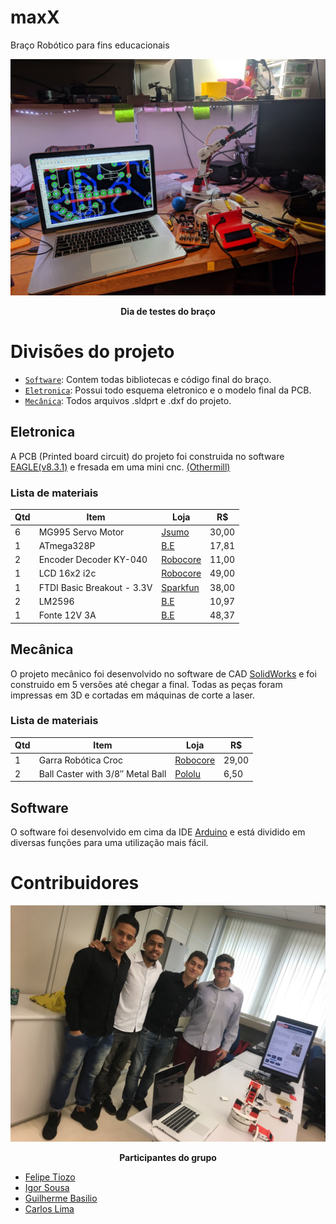 # maxX
Braço Robótico para fins educacionais
<div style="align=middle"><img src ="https://github.com/felipetiozo/maxX/blob/master/Midia%20/Teste%20da%20PCB.jpeg" /></div>
<p align="center";> <b> Dia de testes do braço </b> </p>

# Divisões do projeto
* [`Software`](https://github.com/felipetiozo/maxX/tree/master/Software): Contem todas bibliotecas e código final do braço.
* [`Eletronica`](https://github.com/felipetiozo/maxX/tree/master/Eletronica): Possui todo esquema eletronico e o modelo final da PCB.
* [`Mecânica`](https://github.com/felipetiozo/maxX/tree/master/Mecanica): Todos arquivos .sldprt e .dxf do projeto.


## Eletronica
A PCB (Printed board circuit) do projeto foi construida no software [EAGLE(v8.3.1)](https://www.autodesk.com/products/eagle/overview) e fresada em uma mini cnc. [(Othermill)](https://www.bantamtools.com/)
### Lista de materiais 
| Qtd | Item | Loja | R$ |
|-----|------|-----|-----|
| 6 | MG995 Servo Motor | [Jsumo](http://www.jsumo.com/mg995-metal-gear-rc-servo-motor-towerpro) | 30,00 | 
| 1 | ATmega328P | [B.E](http://www.baudaeletronica.com.br/kit-arduino-atmega328p-bootloader.html) | 17,81 | 
| 2 | Encoder Decoder KY-040 | [Robocore](https://www.pololu.com/product/713) | 11,00 | 
| 1 | LCD 16x2 i2c | [Robocore](https://www.robocore.net/loja/produtos/lcd-16x2-5v-com-interface-i2c.html) | 49,00 | 
| 1 | FTDI Basic Breakout - 3.3V | [Sparkfun](https://www.sparkfun.com/products/9873) | 38,00 | 
| 2 | LM2596 | [B.E](http://www.baudaeletronica.com.br/modulo-regulador-de-tensao-lm2596.html) | 10,97 | 
| 1 | Fonte 12V 3A | [B.E](http://www.baudaeletronica.com.br/fonte-chaveada-12vdc-3a.html) | 48,37 | 


## Mecânica
O projeto mecânico foi desenvolvido no software de CAD [SolidWorks](http://www.solidworksbrasil.com.br/) e foi construido em 5 versões até chegar a final. Todas as peças foram impressas em 3D e cortadas em máquinas de corte a laser.

### Lista de materiais
| Qtd | Item | Loja | R$ |
|-----|------|-----|-----|
| 1 | Garra Robótica Croc | [Robocore](https://www.robocore.net/loja/produtos/garra-robotica-croc.html) | 29,00 | 
| 2 | Ball Caster with 3/8″ Metal Ball | [Pololu](https://www.pololu.com/product/951) | 6,50 | 


## Software
O software foi desenvolvido em cima da IDE [Arduino](https://www.arduino.cc/) e está dividido em diversas funções para uma utilização mais fácil.

# Contribuidores

<div style="align=middle"><img src ="https://github.com/felipetiozo/maxX/blob/master/Midia%20/Grupo.jpeg" /></div>
<p align="center";> <b> Participantes do grupo </b> </p>


* [Felipe Tiozo](https://github.com/felipetiozo)
* [Igor Sousa](https://www.linkedin.com/in/igorsousa/)
* [Guilherme Basilio](https://www.facebook.com/guilherme.basilio.969)
* [Carlos Lima](https://www.facebook.com/profile.php?id=100004150566418)
